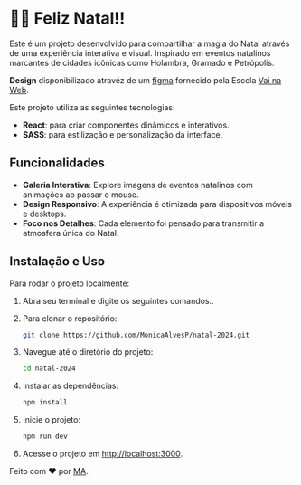 # 🤶🏻 Feliz Natal!!

Este é um projeto desenvolvido para compartilhar a magia do Natal através de uma experiência interativa e visual. Inspirado em eventos natalinos marcantes de cidades icônicas como Holambra, Gramado e Petrópolis.

**Design** disponibilizado atravéz de um [figma](https://www.figma.com/design/yoLyVEpui0ttcMZQxKxlIs/Desafio-Natal?node-id=0-1&p=f&t=ZKfSEBm5CwNiQens-0) fornecido pela Escola [Vai na Web](https://www.linkedin.com/company/vainaweb/posts/?feedView=all).

Este projeto utiliza as seguintes tecnologias:
- **React**: para criar componentes dinâmicos e interativos.
- **SASS**: para estilização e personalização da interface.

## Funcionalidades
- **Galeria Interativa**: Explore imagens de eventos natalinos com animações ao passar o mouse.
- **Design Responsivo**: A experiência é otimizada para dispositivos móveis e desktops.
- **Foco nos Detalhes**: Cada elemento foi pensado para transmitir a atmosfera única do Natal.

## Instalação e Uso
Para rodar o projeto localmente:
1. Abra seu terminal e digite os seguintes comandos..

2. Para clonar o repositório:
   ```bash
   git clone https://github.com/MonicaAlvesP/natal-2024.git
   ```
3. Navegue até o diretório do projeto:
   ```bash
   cd natal-2024
   ```
4. Instalar as dependências:
   ```bash
   npm install
   ```
5. Inicie o projeto:
   ```bash
   npm run dev
   ```
6. Acesse o projeto em [http://localhost:3000](http://localhost:3000).

Feito com ❤️ por <a href="https://github.com/MonicaAlvesP">MA</a>.
